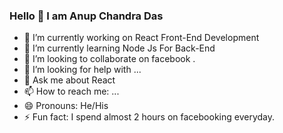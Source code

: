 ### Hello  👋 I am Anup Chandra Das


- 🔭 I’m currently working on React Front-End Development
- 🌱 I’m currently learning Node Js For Back-End
- 👯 I’m looking to collaborate on facebook .
- 🤔 I’m looking for help with ...
- 💬 Ask me about React 
- 📫 How to reach me: ...
- 😄 Pronouns: He/His
- ⚡ Fun fact: I spend almost  2 hours on facebooking everyday.
